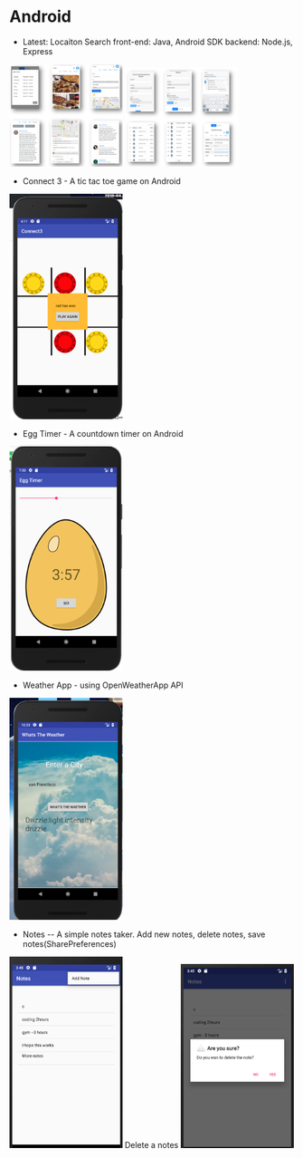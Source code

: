 # Android

- Latest: Locaiton Search
front-end: Java, Android SDK
backend: Node.js, Express
<img src="ImageFile/LocationSearch2.png" width="200">

<img src="ImageFile/LocationSearch1.png" width="200">

- Connect 3 - A tic tac toe game on Android

<img src="ImageFile/connect3.png" width="200">

-  Egg Timer - A countdown timer on Android

<img src="ImageFile/EggTimer.png" width="200">

-  Weather App - using OpenWeatherApp API

<img src="ImageFile/weather.png" width="200">

- Notes -- A simple notes taker. Add new notes, delete notes, save notes(SharePreferences)

<span><img src="ImageFile/notes.png" width="200"> Delete a notes <img src="ImageFile/notes2.png" width="200"></span>

